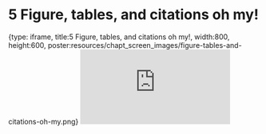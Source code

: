 # 5 Figure, tables, and citations oh my!
 
{type: iframe, title:5 Figure, tables, and citations oh my!, width:800, height:600, poster:resources/chapt_screen_images/figure-tables-and-citations-oh-my.png}
![](https://hutchdatascience.org/Overleaf_Tutorial/no_toc/figure-tables-and-citations-oh-my.html)
 

 

